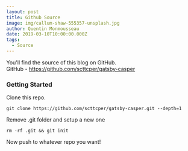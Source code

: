 ```yaml
---
layout: post
title: Github Source
image: img/callum-shaw-555357-unsplash.jpg
author: Quentin Monmousseau
date: 2019-03-10T10:00:00.000Z
tags:
  - Source
---
```


You'll find the source of this blog on GitHub.  
GitHub - https://github.com/scttcper/gatsby-casper

### Getting Started

Clone this repo.

```
git clone https://github.com/scttcper/gatsby-casper.git --depth=1
```

Remove .git folder and setup a new one

```
rm -rf .git && git init
```

Now push to whatever repo you want!
